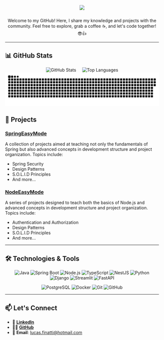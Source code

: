 <h1 align="center">
    <img src="https://readme-typing-svg.herokuapp.com/?font=Righteous&size=35&center=true&vCenter=true&width=500&height=70&duration=4000&lines=Hi+There!+👋;+I'm+Lucas+Finatti!😎;" />
</h1>
<div align="center">
  Welcome to my GitHub! Here, I share my knowledge and projects with the community.  
  Feel free to explore, grab a coffee ☕, and let's code together! 😎👍
</div>

---

## 📊 GitHub Stats

<div align="center" style="display: flex; justify-content: center; gap: 20px;">
  <!-- Estatísticas gerais -->
  <img src="https://github-readme-stats.vercel.app/api?username=DevLucasFinatti&show_icons=true&theme=radical" alt="GitHub Stats" />

  <!-- Línguas mais utilizadas -->
  <img src="https://github-readme-stats.vercel.app/api/top-langs/?username=DevLucasFinatti&layout=compact&theme=radical" alt="Top Languages" />
</div>

<picture>
  <source media="(prefers-color-scheme: dark)" srcset="https://raw.githubusercontent.com/DevLucasFinatti/DevLucasFinatti/output/github-snake-dark.svg" />
  <source media="(prefers-color-scheme: light)" srcset="https://raw.githubusercontent.com/DevLucasFinatti/DevLucasFinatti/output/github-snake.svg" />
  <img alt="github-snake" src="https://raw.githubusercontent.com/DevLucasFinatti/DevLucasFinatti/output/github-snake.svg" />
</picture>


## 🚀 Projects

### [SpringEasyMode](https://github.com/DevLucasFinatti/SpringEasyMode)

A collection of projects aimed at teaching not only the fundamentals of Spring but also advanced concepts in development structure and project organization. Topics include:

- Spring Security  
- Design Patterns  
- S.O.L.I.D Principles  
- And more...

### [NodeEasyMode](https://github.com/DevLucasFinatti/NodeEasyMode)

A series of projects designed to teach both the basics of Node.js and advanced concepts in development structure and project organization. Topics include:

- Authentication and Authorization  
- Design Patterns  
- S.O.L.I.D Principles  
- And more...

---

## 🛠️ Technologies & Tools

<div align="center">
  
  ![Java](https://img.shields.io/badge/Java-ED8B00?style=for-the-badge&logo=java&logoColor=white)
  ![Spring Boot](https://img.shields.io/badge/Spring_Boot-6DB33F?style=for-the-badge&logo=spring-boot&logoColor=white)
  ![Node.js](https://img.shields.io/badge/Node.js-339933?style=for-the-badge&logo=nodedotjs&logoColor=white)
  ![TypeScript](https://img.shields.io/badge/TypeScript-007ACC?style=for-the-badge&logo=typescript&logoColor=white)
  ![NestJS](https://img.shields.io/badge/NestJS-E0234E?style=for-the-badge&logo=nestjs&logoColor=white)
  ![Python](https://img.shields.io/badge/Python-3776AB?style=for-the-badge&logo=python&logoColor=white)
  ![Django](https://img.shields.io/badge/Django-092E20?style=for-the-badge&logo=django&logoColor=white)
  ![Streamlit](https://img.shields.io/badge/Streamlit-FF4B00?style=for-the-badge&logo=streamlit&logoColor=white)
  ![FastAPI](https://img.shields.io/badge/FastAPI-009688?style=for-the-badge&logo=fastapi&logoColor=white)
  
  ![PostgreSQL](https://img.shields.io/badge/PostgreSQL-4169E1?style=for-the-badge&logo=postgresql&logoColor=white)
  ![Docker](https://img.shields.io/badge/Docker-2496ED?style=for-the-badge&logo=docker&logoColor=white)
  ![Git](https://img.shields.io/badge/Git-F05032?style=for-the-badge&logo=git&logoColor=white)
  ![GitHub](https://img.shields.io/badge/GitHub-181717?style=for-the-badge&logo=github&logoColor=white)
  
</div>
  


---

## 📫 Let's Connect

- 💼 **[LinkedIn](https://www.linkedin.com/in/DevLucasFinatti/)**
- 👨‍💻 **[GitHub](https://github.com/DevLucasFinatti)**
- 📧 **Email**: [lucas.finatti@hotmail.com](mailto:lucas.finatti@hotmail.com)
